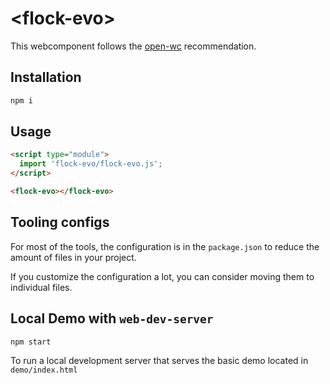 # \<flock-evo>

This webcomponent follows the [open-wc](https://github.com/open-wc/open-wc) recommendation.

## Installation

```bash
npm i
```

## Usage

```html
<script type="module">
  import 'flock-evo/flock-evo.js';
</script>

<flock-evo></flock-evo>
```



## Tooling configs

For most of the tools, the configuration is in the `package.json` to reduce the amount of files in your project.

If you customize the configuration a lot, you can consider moving them to individual files.

## Local Demo with `web-dev-server`

```bash
npm start
```

To run a local development server that serves the basic demo located in `demo/index.html`
